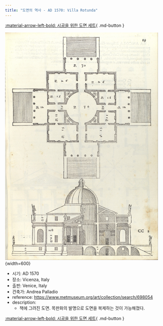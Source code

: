 ```yaml
---
title: "도면의 역사 - AD 1570: Villa Rotunda"
---
```


[:material-arrow-left-bold: 시공을 위한 도면 세트](./index.md){ .md-button }

![villa-rotunda](../../../../assets/electronic-architecture/history-of-drawing/villa-rotunda.jpg){width=600}

- 시기: AD 1570
- 장소: Vicenza, Italy
- 출판: Venice, Italy
- 건축가: Andrea Palladio
- reference: <https://www.metmuseum.org/art/collection/search/698054>
- description:
    - 책에 그려진 도면. 목판화의 발명으로 도면을 복제하는 것이 가능해졌다.

[:material-arrow-left-bold: 시공을 위한 도면 세트](./index.md){ .md-button }

